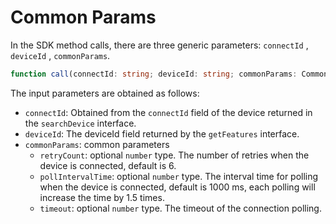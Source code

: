 # Common Params

In the SDK method calls, there are three generic parameters: `connectId` , `deviceId` , `commonParams`.

```typescript
function call(connectId: string; deviceId: string; commonParams: CommonParams)
```

The input parameters are obtained as follows:

* `connectId`: Obtained from the `connectId` field of the device returned in the `searchDevice` interface.&#x20;
* `deviceId`: The deviceId field returned by the `getFeatures` interface.&#x20;
* `commonParams`: common parameters&#x20;
  * `retryCount`: optional `number` type. The number of retries when the device is connected, default is 6.&#x20;
  * `pollIntervalTime`: optional `number` type. The interval time for polling when the device is connected, default is 1000 ms, each polling will increase the time by 1.5 times.&#x20;
  * `timeout`: optional `number` type. The timeout of the connection polling.
